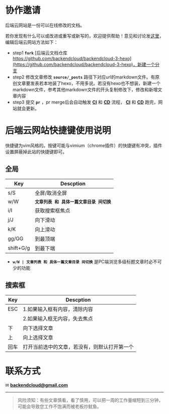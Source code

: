 # 协作邀请

后端云网站是一份可以在线修改的文档。

若你发现有什么可以或改进或重写或新写的，欢迎提供帮助！意见和讨论发[这里](https://github.com/backendcloud/backendcloud-3-hexo/issues)，编辑后端云网站方法如下：

* step1 **`fork`** [后端云文档仓库 https://github.com/backendcloud/backendcloud-3-hexo](https://github.com/backendcloud/backendcloud-3-hexo)，新建一个分支
* step2 修改文章修改 **`source/_posts`** 路径下对应url的markdown文件。有原创文章要发表若本地装了hexo，不用多说。若没有hexo也不想装，新建一个markdown文件，参考其他markdown文件的开头复制修改下，修改和新增文章内容
* step3 提交 **`pr`** ，pr merge后会自动触发 **[CI](https://github.com/backendcloud/backendcloud-3-hexo/blob/master/.github/workflows/ci.yml)** 和 **[CD](https://github.com/backendcloud/backendcloud.github.io/blob/master/.github/workflows/cd.yml)** 流程， **[CI](https://github.com/backendcloud/backendcloud-3-hexo/blob/master/.github/workflows/ci.yml)** 和 **[CD](https://github.com/backendcloud/backendcloud.github.io/blob/master/.github/workflows/cd.yml)** 跑完，网站就会更新。



# 后端云网站快捷键使用说明

快捷键为vim风格的。按键可能与vimium（chrome插件）的快捷键有冲突，插件设置屏蔽掉此站的快捷键即可。

## 全局

| Key | Descption                 |
| --- |---------------------------|
| s/S | 全屏/取消全屏                   |
| w/W | **`文章列表 和 具体一篇文章目录 间切换`** |
| i/I | 获取搜索框焦点                   |
| j/J | 向下滑动                      |
| k/K | 向上滑动                      |
| gg/GG | 到最顶端                      |
| shift+G/g | 到最下端                      |

* **`w/W | 文章列表 和 具体一篇文章目录 间切换`** 是PC端浏览多级标题文章时必不可少的功能


## 搜索框

| Key | Descption |
| --- | --- |
| ESC | 1.如果输入框有内容，清除内容 |
|     | 2.如果输入框无内容，失去焦点 |
| 下 | 向下选择文章 |
| 上 | 向上选择文章 |
| 回车 | 打开当前选中的文章，若没有，则默认打开第一个 |



# 联系方式
✉ **[backendcloud@gmail.com](mailto:backendcloud@gmail.com)**


<hr>

> 风险须知：有些文章慎看，看了慎用，可以把一周的工作量缩短到三分钟，可能会导致您工作不饱满而被老板炒鱿鱼。
